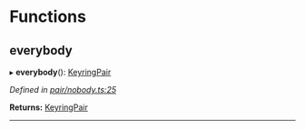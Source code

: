 

# Functions

<a id="everybody"></a>

##  everybody

▸ **everybody**(): [KeyringPair](_types_.md#keyringpair)

*Defined in [pair/nobody.ts:25](https://github.com/polkadot-js/common/blob/caec22d/packages/keyring/src/pair/nobody.ts#L25)*

**Returns:** [KeyringPair](_types_.md#keyringpair)

___

